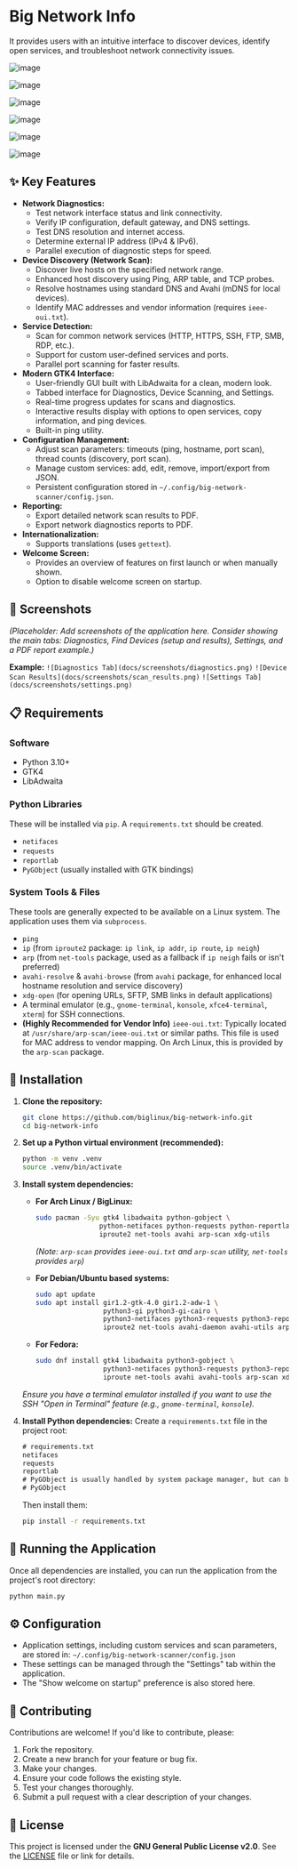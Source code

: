 # Big Network Info

It provides users with an intuitive interface to discover devices, identify open services, and troubleshoot network connectivity issues.

![image](https://github.com/user-attachments/assets/80b030cb-b3ce-4add-aea9-bf56e3bf1708)

![image](https://github.com/user-attachments/assets/cfea4b69-7430-46c6-bdf5-79a415260015)

![image](https://github.com/user-attachments/assets/b52436f5-306e-4433-84e3-86c18d663cb0)

![image](https://github.com/user-attachments/assets/c511fdd7-1722-4273-b1ca-cadb7fbb6ce1)

![image](https://github.com/user-attachments/assets/b42b8f1e-83fd-45df-97b6-7d939ef1e49f)

![image](https://github.com/user-attachments/assets/f253a059-a7c1-4087-a11a-6f60ffd95ce0)


## ✨ Key Features

*   **Network Diagnostics:**
    *   Test network interface status and link connectivity.
    *   Verify IP configuration, default gateway, and DNS settings.
    *   Test DNS resolution and internet access.
    *   Determine external IP address (IPv4 & IPv6).
    *   Parallel execution of diagnostic steps for speed.
*   **Device Discovery (Network Scan):**
    *   Discover live hosts on the specified network range.
    *   Enhanced host discovery using Ping, ARP table, and TCP probes.
    *   Resolve hostnames using standard DNS and Avahi (mDNS for local devices).
    *   Identify MAC addresses and vendor information (requires `ieee-oui.txt`).
*   **Service Detection:**
    *   Scan for common network services (HTTP, HTTPS, SSH, FTP, SMB, RDP, etc.).
    *   Support for custom user-defined services and ports.
    *   Parallel port scanning for faster results.
*   **Modern GTK4 Interface:**
    *   User-friendly GUI built with LibAdwaita for a clean, modern look.
    *   Tabbed interface for Diagnostics, Device Scanning, and Settings.
    *   Real-time progress updates for scans and diagnostics.
    *   Interactive results display with options to open services, copy information, and ping devices.
    *   Built-in ping utility.
*   **Configuration Management:**
    *   Adjust scan parameters: timeouts (ping, hostname, port scan), thread counts (discovery, port scan).
    *   Manage custom services: add, edit, remove, import/export from JSON.
    *   Persistent configuration stored in `~/.config/big-network-scanner/config.json`.
*   **Reporting:**
    *   Export detailed network scan results to PDF.
    *   Export network diagnostics reports to PDF.
*   **Internationalization:**
    *   Supports translations (uses `gettext`).
*   **Welcome Screen:**
    *   Provides an overview of features on first launch or when manually shown.
    *   Option to disable welcome screen on startup.

## 📸 Screenshots

*(Placeholder: Add screenshots of the application here. Consider showing the main tabs: Diagnostics, Find Devices (setup and results), Settings, and a PDF report example.)*

**Example:**
`![Diagnostics Tab](docs/screenshots/diagnostics.png)`
`![Device Scan Results](docs/screenshots/scan_results.png)`
`![Settings Tab](docs/screenshots/settings.png)`

## 📋 Requirements

### Software
*   Python 3.10+
*   GTK4
*   LibAdwaita

### Python Libraries
These will be installed via `pip`. A `requirements.txt` should be created.
*   `netifaces`
*   `requests`
*   `reportlab`
*   `PyGObject` (usually installed with GTK bindings)

### System Tools & Files
These tools are generally expected to be available on a Linux system. The application uses them via `subprocess`.
*   `ping`
*   `ip` (from `iproute2` package: `ip link`, `ip addr`, `ip route`, `ip neigh`)
*   `arp` (from `net-tools` package, used as a fallback if `ip neigh` fails or isn't preferred)
*   `avahi-resolve` & `avahi-browse` (from `avahi` package, for enhanced local hostname resolution and service discovery)
*   `xdg-open` (for opening URLs, SFTP, SMB links in default applications)
*   A terminal emulator (e.g., `gnome-terminal`, `konsole`, `xfce4-terminal`, `xterm`) for SSH connections.
*   **(Highly Recommended for Vendor Info)** `ieee-oui.txt`: Typically located at `/usr/share/arp-scan/ieee-oui.txt` or similar paths. This file is used for MAC address to vendor mapping. On Arch Linux, this is provided by the `arp-scan` package.

## 🚀 Installation

1.  **Clone the repository:**
    ```bash
    git clone https://github.com/biglinux/big-network-info.git
    cd big-network-info
    ```

2.  **Set up a Python virtual environment (recommended):**
    ```bash
    python -m venv .venv
    source .venv/bin/activate
    ```

3.  **Install system dependencies:**

    *   **For Arch Linux / BigLinux:**
        ```bash
        sudo pacman -Syu gtk4 libadwaita python-gobject \
                        python-netifaces python-requests python-reportlab \
                        iproute2 net-tools avahi arp-scan xdg-utils
        ```
        *(Note: `arp-scan` provides `ieee-oui.txt` and `arp-scan` utility, `net-tools` provides `arp`)*

    *   **For Debian/Ubuntu based systems:**
        ```bash
        sudo apt update
        sudo apt install gir1.2-gtk-4.0 gir1.2-adw-1 \
                         python3-gi python3-gi-cairo \
                         python3-netifaces python3-requests python3-reportlab \
                         iproute2 net-tools avahi-daemon avahi-utils arp-scan xdg-utils
        ```

    *   **For Fedora:**
        ```bash
        sudo dnf install gtk4 libadwaita python3-gobject \
                         python3-netifaces python3-requests python3-reportlab \
                         iproute net-tools avahi avahi-tools arp-scan xdg-utils
        ```
    *Ensure you have a terminal emulator installed if you want to use the SSH "Open in Terminal" feature (e.g., `gnome-terminal`, `konsole`).*

4.  **Install Python dependencies:**
    Create a `requirements.txt` file in the project root:
    ```txt
    # requirements.txt
    netifaces
    requests
    reportlab
    # PyGObject is usually handled by system package manager, but can be listed if needed
    # PyGObject
    ```
    Then install them:
    ```bash
    pip install -r requirements.txt
    ```

    
## 🏃 Running the Application

Once all dependencies are installed, you can run the application from the project's root directory:

```bash
python main.py
```


## ⚙️ Configuration

*   Application settings, including custom services and scan parameters, are stored in:
    `~/.config/big-network-scanner/config.json`
*   These settings can be managed through the "Settings" tab within the application.
*   The "Show welcome on startup" preference is also stored here.


## 🤝 Contributing

Contributions are welcome! If you'd like to contribute, please:

1.  Fork the repository.
2.  Create a new branch for your feature or bug fix.
3.  Make your changes.
4.  Ensure your code follows the existing style.
5.  Test your changes thoroughly.
6.  Submit a pull request with a clear description of your changes.

## 📜 License

This project is licensed under the **GNU General Public License v2.0**. See the [LICENSE](https://www.gnu.org/licenses/old-licenses/gpl-2.0.en.html) file or link for details.
